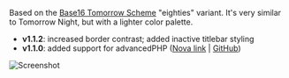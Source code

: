 Based on the [Base16 Tomorrow Scheme](https://github.com/chriskempson/base16-tomorrow-scheme) "eighties" variant. It's very similar to Tomorrow Night, but with a lighter color palette.

- **v1.1.2**: increased border contrast; added inactive titlebar styling
- **v1.1.0**: added support for advancedPHP ([Nova link](nova://extension/?id=dennisosaj.advancedPHP&name=advanced%20PHP) | [GitHub](https://github.com/dennisosaj/advancedphp.novaextension))

![Screenshot](https://i.postimg.cc/dV3TDhQd/Screen-Shot-2021-02-17-at-3-49-55-PM.png)
